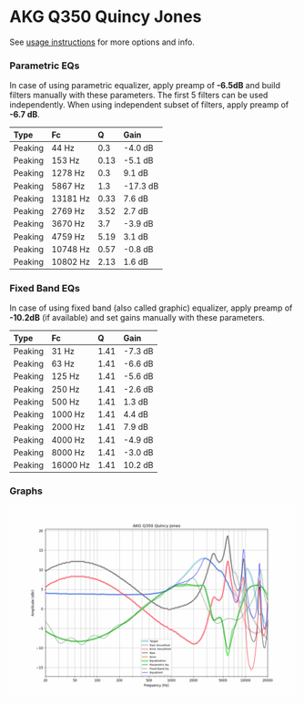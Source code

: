 # AKG Q350 Quincy Jones
See [usage instructions](https://github.com/jaakkopasanen/AutoEq#usage) for more options and info.

### Parametric EQs
In case of using parametric equalizer, apply preamp of **-6.5dB** and build filters manually
with these parameters. The first 5 filters can be used independently.
When using independent subset of filters, apply preamp of **-6.7 dB**.

| Type    | Fc       |    Q | Gain     |
|:--------|:---------|:-----|:---------|
| Peaking | 44 Hz    | 0.3  | -4.0 dB  |
| Peaking | 153 Hz   | 0.13 | -5.1 dB  |
| Peaking | 1278 Hz  | 0.3  | 9.1 dB   |
| Peaking | 5867 Hz  | 1.3  | -17.3 dB |
| Peaking | 13181 Hz | 0.33 | 7.6 dB   |
| Peaking | 2769 Hz  | 3.52 | 2.7 dB   |
| Peaking | 3670 Hz  | 3.7  | -3.9 dB  |
| Peaking | 4759 Hz  | 5.19 | 3.1 dB   |
| Peaking | 10748 Hz | 0.57 | -0.8 dB  |
| Peaking | 10802 Hz | 2.13 | 1.6 dB   |

### Fixed Band EQs
In case of using fixed band (also called graphic) equalizer, apply preamp of **-10.2dB**
(if available) and set gains manually with these parameters.

| Type    | Fc       |    Q | Gain    |
|:--------|:---------|:-----|:--------|
| Peaking | 31 Hz    | 1.41 | -7.3 dB |
| Peaking | 63 Hz    | 1.41 | -6.6 dB |
| Peaking | 125 Hz   | 1.41 | -5.6 dB |
| Peaking | 250 Hz   | 1.41 | -2.6 dB |
| Peaking | 500 Hz   | 1.41 | 1.3 dB  |
| Peaking | 1000 Hz  | 1.41 | 4.4 dB  |
| Peaking | 2000 Hz  | 1.41 | 7.9 dB  |
| Peaking | 4000 Hz  | 1.41 | -4.9 dB |
| Peaking | 8000 Hz  | 1.41 | -3.0 dB |
| Peaking | 16000 Hz | 1.41 | 10.2 dB |

### Graphs
![](./AKG%20Q350%20Quincy%20Jones.png)